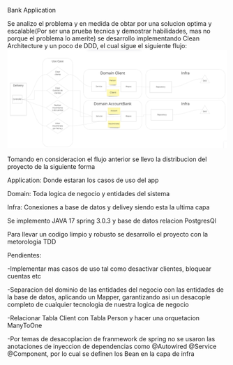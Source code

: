 Bank Application

Se analizo el problema y en medida de obtar por una solucion optima y escalable(Por ser una prueba tecnica y demostrar habilidades, mas no porque el problema lo amerite) se desarrollo implementando Clean Architecture y un poco de DDD, el cual sigue el siguiente flujo:
![img_1.png](img_1.png)

Tomando en consideracion el flujo anterior se llevo la distribucion del proyecto de la siguiente forma

Application: Donde estaran los casos de uso del app

Domain: Toda logica de negocio y entidades del sistema

Infra: Conexiones a base de datos y delivey siendo esta la ultima capa

Se implemento JAVA 17 spring 3.0.3 y base de datos relacion PostgresQl

Para llevar un codigo limpio y robusto se desarrollo el proyecto con la metorologia TDD

Pendientes:

-Implementar mas casos de uso tal como desactivar clientes, bloquear cuentas etc

-Separacion del dominio de las entidades del negocio con las entidades de la base de datos, aplicando un Mapper, garantizando asi un desacople completo de cualquier tecnologia de nuestra logica de negocio

-Relacionar Tabla Client con Tabla Person y hacer una orquetacion ManyToOne

-Por temas de desacoplacion de franmework de spring no se usaron las anotaciones de inyeccion de dependencias como @Autowired @Service @Component, por lo cual se definen los Bean en la capa de infra
